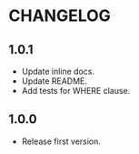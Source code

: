 # CHANGELOG

## 1.0.1

- Update inline docs.
- Update README.
- Add tests for WHERE clause.

## 1.0.0

- Release first version.